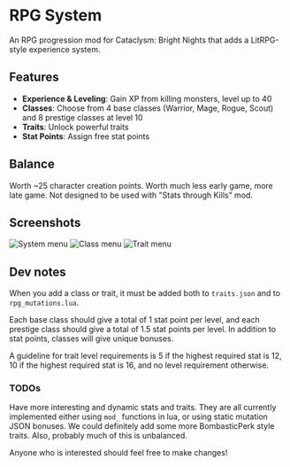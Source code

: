 # RPG System

An RPG progression mod for Cataclysm: Bright Nights that adds a LitRPG-style experience system.

## Features

- **Experience & Leveling**: Gain XP from killing monsters, level up to 40
- **Classes**: Choose from 4 base classes (Warrior, Mage, Rogue, Scout) and 8 prestige classes at level 10
- **Traits**: Unlock powerful traits
- **Stat Points**: Assign free stat points

## Balance

Worth ~25 character creation points. Worth much less early game, more late game. Not designed to be used with "Stats through Kills" mod.

## Screenshots

![System menu](https://cdn.imgchest.com/files/70905114f237.png) ![Class menu](https://cdn.imgchest.com/files/de1caa6782c7.png) ![Trait menu](https://cdn.imgchest.com/files/ae723f297ad8.png)

## Dev notes

When you add a class or trait, it must be added both to `traits.json` and to `rpg_mutations.lua`.

Each base class should give a total of 1 stat point per level, and each prestige class should give a total of 1.5 stat points per level. In addition to stat points, classes will give unique bonuses.

A guideline for trait level requirements is 5 if the highest required stat is 12, 10 if the highest required stat is 16, and no level requirement otherwise.

### TODOs

Have more interesting and dynamic stats and traits. They are all currently implemented either using `mod_` functions in lua, or using static mutation JSON bonuses. We could definitely add some more BombasticPerk style traits. Also, probably much of this is unbalanced.

Anyone who is interested should feel free to make changes!